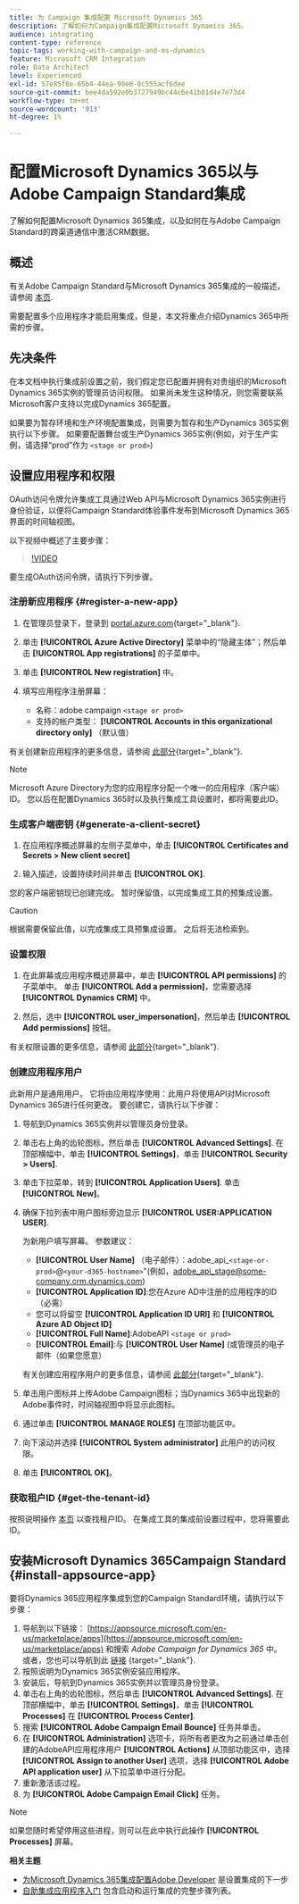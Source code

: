 ```yaml
---
title: 为 Campaign 集成配置 Microsoft Dynamics 365
description: 了解如何为Campaign集成配置Microsoft Dynamics 365。
audience: integrating
content-type: reference
topic-tags: working-with-campaign-and-ms-dynamics
feature: Microsoft CRM Integration
role: Data Architect
level: Experienced
exl-id: 57e85f8e-65b4-44ea-98e6-0c555acf6dee
source-git-commit: bee4da592e0b3727949bc44c6e41b81d4e7e73d4
workflow-type: tm+mt
source-wordcount: '913'
ht-degree: 1%

---
```


# 配置Microsoft Dynamics 365以与Adobe Campaign Standard集成

了解如何配置Microsoft Dynamics 365集成，以及如何在与Adobe Campaign Standard的跨渠道通信中激活CRM数据。

## 概述

有关Adobe Campaign Standard与Microsoft Dynamics 365集成的一般描述，请参阅 [本页](../../integrating/using/d365-acs-get-started.md).

需要配置多个应用程序才能启用集成，但是，本文将重点介绍Dynamics 365中所需的步骤。

## 先决条件

在本文档中执行集成前设置之前，我们假定您已配置并拥有对贵组织的Microsoft Dynamics 365实例的管理员访问权限。  如果尚未发生这种情况，则您需要联系Microsoft客户支持以完成Dynamics 365配置。

如果要为暂存环境和生产环境配置集成，则需要为暂存和生产Dynamics 365实例执行以下步骤。 如果要配置舞台或生产Dynamics 365实例(例如，对于生产实例，请选择“prod”作为 `<stage or prod>`)

## 设置应用程序和权限

OAuth访问令牌允许集成工具通过Web API与Microsoft Dynamics 365实例进行身份验证，以便将Campaign Standard体验事件发布到Microsoft Dynamics 365界面的时间轴视图。

以下视频中概述了主要步骤：

>[!VIDEO](https://video.tv.adobe.com/v/27637)

要生成OAuth访问令牌，请执行下列步骤。

### 注册新应用程序 {#register-a-new-app}

1. 在管理员登录下，登录到 [portal.azure.com](https://portal.azure.com){target="_blank"}.

1. 单击 **[!UICONTROL Azure Active Directory]** 菜单中的“隐藏主体”；然后单击 **[!UICONTROL App registrations]** 的子菜单中。

1. 单击 **[!UICONTROL New registration]** 中。

1. 填写应用程序注册屏幕：

   * 名称：adobe campaign `<stage or prod>`
   * 支持的帐户类型： **[!UICONTROL Accounts in this organizational directory only]** （默认值）

有关创建新应用程序的更多信息，请参阅 [此部分](https://docs.microsoft.com/en-us/azure/active-directory/develop/quickstart-register-app){target="_blank"}.

>[!NOTE]
>
>Microsoft Azure Directory为您的应用程序分配一个唯一的应用程序（客户端）ID。 您以后在配置Dynamics 365时以及执行集成工具设置时，都将需要此ID。

### 生成客户端密钥 {#generate-a-client-secret}

1. 在应用程序概述屏幕的左侧子菜单中，单击 **[!UICONTROL Certificates and Secrets > New client secret]**

1. 输入描述，设置持续时间并单击 **[!UICONTROL OK]**.

您的客户端密钥现已创建完成。 暂时保留值，以完成集成工具的预集成设置。

>[!CAUTION]
>
>根据需要保留此值，以完成集成工具预集成设置。 之后将无法检索到。


### 设置权限

1. 在此屏幕或应用程序概述屏幕中，单击 **[!UICONTROL API permissions]** 的子菜单中。  单击 **[!UICONTROL Add a permission]**，您需要选择 **[!UICONTROL Dynamics CRM]** 中。

1. 然后，选中 **[!UICONTROL user_impersonation]**，然后单击 **[!UICONTROL Add permissions]** 按钮。

有关权限设置的更多信息，请参阅 [此部分](https://docs.microsoft.com/en-us/azure/active-directory/develop/quickstart-configure-app-access-web-apis#add-permissions-to-access-web-apis){target="_blank"}.

### 创建应用程序用户

此新用户是通用用户。 它将由应用程序使用：此用户将使用API对Microsoft Dynamics 365进行任何更改。 要创建它，请执行以下步骤：

1. 导航到Dynamics 365实例并以管理员身份登录。

1. 单击右上角的齿轮图标，然后单击 **[!UICONTROL Advanced Settings]**. 在顶部横幅中，单击 **[!UICONTROL Settings]**，单击 **[!UICONTROL Security > Users]**.

1. 单击下拉菜单，转到 **[!UICONTROL Application Users]**. 单击 **[!UICONTROL New]**。

1. 确保下拉列表中用户图标旁边显示 **[!UICONTROL USER:APPLICATION USER]**.

   为新用户填写屏幕。  参数建议：

   * **[!UICONTROL User Name]** （电子邮件）：adobe_api_`<stage-or-prod>`@`<your-d365-hostname>`&quot;(例如，adobe_api_stage@some-company.crm.dynamics.com)
   * **[!UICONTROL Application ID]**:您在Azure AD中注册的应用程序的ID（必需）
   * 您可以将留空 **[!UICONTROL Application ID URI]** 和 **[!UICONTROL Azure AD Object ID]**
   * **[!UICONTROL Full Name]**:AdobeAPI `<stage or prod>`
   * **[!UICONTROL Email]**:与 **[!UICONTROL User Name]** (或管理员的电子邮件（如果您愿意）

   有关创建应用程序用户的更多信息，请参阅 [此部分](https://docs.microsoft.com/en-gb/power-platform/admin/create-users-assign-online-security-roles#create-an-application-user){target="_blank"}.

1. 单击用户图标并上传Adobe Campaign图标；当Dynamics 365中出现新的Adobe事件时，时间轴视图中将显示此图标。

1. 通过单击 **[!UICONTROL MANAGE ROLES]** 在顶部功能区中。

1. 向下滚动并选择 **[!UICONTROL System administrator]** 此用户的访问权限。

1. 单击 **[!UICONTROL OK]**。

### 获取租户ID {#get-the-tenant-id}

按照说明操作 [本页](https://docs.microsoft.com/en-us/onedrive/find-your-office-365-tenant-id) 以查找租户ID。  在集成工具的集成前设置过程中，您将需要此ID。

## 安装Microsoft Dynamics 365Campaign Standard {#install-appsource-app}

要将Dynamics 365应用程序集成到您的Campaign Standard环境，请执行以下步骤：

1. 导航到以下链接： [https://appsource.microsoft.com/en-us/marketplace/apps](https://appsource.microsoft.com/en-us/marketplace/apps) 和搜索 _Adobe Campaign for Dynamics 365_ 中。
或者，您也可以导航到此 [链接](https://appsource.microsoft.com/en-us/product/dynamics-365/adobecampaign.re4snj-a4n7-5t6y-a14br-d5d1b?flightCodes=adobesignhide&amp;tab=Overview)
{target="_blank"}.
1. 按照说明为Dynamics 365实例安装应用程序。
1. 安装后，导航到Dynamics 365实例并以管理员身份登录。
1. 单击右上角的齿轮图标，然后单击 **[!UICONTROL Advanced Settings]**. 在顶部横幅中，单击 **[!UICONTROL Settings]**，单击 **[!UICONTROL Processes]** 在 **[!UICONTROL Process Center]**.
1. 搜索 **[!UICONTROL Adobe Campaign Email Bounce]** 任务并单击。
1. 在 **[!UICONTROL Administration]** 选项卡，将所有者更改为之前通过单击创建的AdobeAPI应用程序用户 **[!UICONTROL Actions]** 从顶部功能区中，选择 **[!UICONTROL Assign to another User]** 选项，选择 **[!UICONTROL Adobe API application user]** 从下拉菜单中进行分配。
1. 重新激活该过程。
1. 为 **[!UICONTROL Adobe Campaign Email Click]** 任务。

>[!NOTE]
>
>如果您随时希望停用这些进程，则可以在此中执行此操作 **[!UICONTROL Processes]** 屏幕。

**相关主题**

* [为Microsoft Dynamics 365集成配置Adobe Developer](../../integrating/using/d365-acs-configure-adobe-io.md) 是设置集成的下一步
* [自助集成应用程序入门](../../integrating/using/d365-acs-self-service-app-quick-start-guide.md) 包含启动和运行集成的完整步骤列表。
